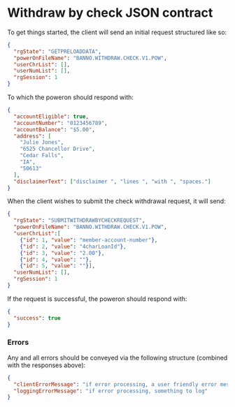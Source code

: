 # Withdraw by check JSON contract
To get things started, the client will send an initial request structured like so:
```json
{
  "rgState": "GETPRELOADDATA",
  "powerOnFileName": "BANNO.WITHDRAW.CHECK.V1.POW",
  "userChrList": [],
  "userNumList": [],
  "rgSession": 1
}
```
To which the poweron should respond with:
```json
{
  "accountEligible": true,
  "accountNumber": "0123456789",
  "accountBalance": "$5.00",
  "address": [
    "Julie Jones",
    "6525 Chancellor Drive",
    "Cedar Falls",
    "IA",
    "50613"
  ],
  "disclaimerText": ["disclaimer ", "lines ", "with ", "spaces."]
}
```
When the client wishes to submit the check withdrawal request, it will send:
```json
{
  "rgState": "SUBMITWITHDRAWBYCHECKREQUEST",
  "powerOnFileName": "BANNO.WITHDRAW.CHECK.V1.POW",
  "userChrList":[
    {"id": 1, "value": "member-account-number"},
    {"id": 2, "value": "4charLoanId"},
    {"id": 3, "value": "2.00"},
    {"id": 4, "value": ""},
    {"id": 5, "value": ""}],
  "userNumList": [],
  "rgSession": 1
}
```
If the request is successful, the poweron should respond with:
```json
{
  "success": true
}
```

### Errors
Any and all errors should be conveyed via the following structure (combined with the responses above):
```json
{
  "clientErrorMessage": "if error processing, a user friendly error message (unused currently)",
  "loggingErrorMessage": "if error processing, something to log"
}
```

